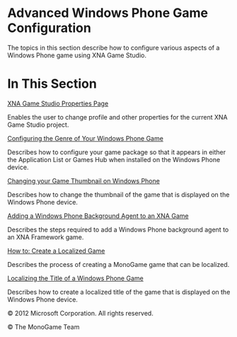 

# Advanced Windows Phone Game Configuration

The topics in this section describe how to configure various aspects of a Windows Phone game using XNA Game Studio.

# In This Section

[XNA Game Studio Properties Page](UsingXNA_Dlg_GameStudioProperties.md)

Enables the user to change profile and other properties for the current XNA Game Studio project.

[Configuring the Genre of Your Windows Phone Game](UsingXNA_GameList_Change.md)

Describes how to configure your game package so that it appears in either the Application List or Games Hub when installed on the Windows Phone device.

[Changing your Game Thumbnail on Windows Phone](UsingXNA_GameIcon_Change.md)

Describes how to change the thumbnail of the game that is displayed on the Windows Phone device.

[Adding a Windows Phone Background Agent to an XNA Game](UsingBackgroundAgentsOnPhone.md)

Describes the steps required to add a Windows Phone background agent to an XNA Framework game.

[How to: Create a Localized Game](CP_HowTo_Localize.md)

Describes the process of creating a MonoGame game that can be localized.

[Localizing the Title of a Windows Phone Game](UsingXNA_GameTitle_Localize.md)

Describes how to create a localized title of the game that is displayed on the Windows Phone device.

© 2012 Microsoft Corporation. All rights reserved.  

© The MonoGame Team